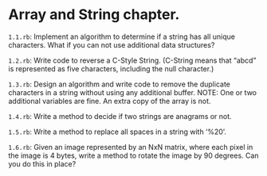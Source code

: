 # Array and String chapter.

`1.1.rb`: Implement an algorithm to determine if a string has all unique characters. What if
you can not use additional data structures?

`1.2.rb`: Write code to reverse a C-Style String. (C-String means that “abcd” is represented as
five characters, including the null character.)

`1.3.rb`: Design an algorithm and write code to remove the duplicate characters in a string
without using any additional buffer. NOTE: One or two additional variables are fine.
An extra copy of the array is not.

`1.4.rb`: Write a method to decide if two strings are anagrams or not.

`1.5.rb`: Write a method to replace all spaces in a string with ‘%20’.

`1.6.rb`: Given an image represented by an NxN matrix, where each pixel in the image is 4
bytes, write a method to rotate the image by 90 degrees. Can you do this in place?
